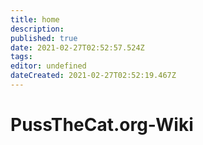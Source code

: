 ```yaml
---
title: home
description: 
published: true
date: 2021-02-27T02:52:57.524Z
tags: 
editor: undefined
dateCreated: 2021-02-27T02:52:19.467Z
---
```


# PussTheCat.org-Wiki
